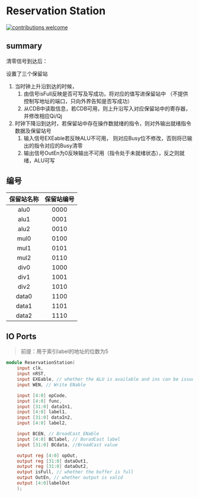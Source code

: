 # Reservation Station
[![contributions welcome](https://img.shields.io/badge/contributions-welcome-brightgreen.svg?style=flat)](https://github.com/dwyl/esta/issues)
## summary
清零信号到达后：

设置了三个保留站
1. 当时钟上升沿到达的时候，
    1. 由信号isFull反映是否可写及写成功，将对应的值写进保留站中
    （不提供控制写地址的端口，只向外界告知是否写成功）
    2. 从CDB中读取信息，若CDB可用，则上升沿写入对应保留站中的寄存器，并修改相应Qi/Qj
2. 时钟下降沿到达时，若保留站中存在操作数就绪的指令，则对外输出就绪指令数据及保留站号
    1. 输入信号EXEable若反映ALU不可用， 则对应Busy位不修改，否则将已输出的指令对应的Busy清零
    2. 输出信号OutEn为0反映输出不可用（指令处于未就绪状态），反之则就绪，ALU可写

## 编号
|保留站名称|保留站编号|
|:-:|:-:|
|alu0|0000|
|alu1|0001|
|alu2|0010|
|mul0|0100|
|mul1|0101|
|mul2|0110|
|div0|1000|
|div1|1001|
|div2|1010|
|data0|1100|
|data1|1101|
|data2|1110|

## IO Ports
> 前提：用于索引label的地址的位数为5

``` verilog
module ReservationStation(
    input clk,
    input nRST,
    input EXEable, // whether the ALU is available and ins can be issued
    input WEN, // Write ENable

    input [4:0] opCode,
    input [4:0] func,
    input [31:0] dataIn1,
    input [4:0] label1,
    input [31:0] dataIn2,
    input [4:0] label2,

    input BCEN, // BroadCast ENable
    input [4:0] BClabel, // BoradCast label
    input [31:0] BCdata, //BroadCast value

    output reg [4:0] opOut,
    output reg [31:0] dataOut1,
    output reg [31:0] dataOut2,
    output isFull, // whether the buffer is full
    output OutEn, // whether output is valid
    output [4:0]labelOut
    );
```